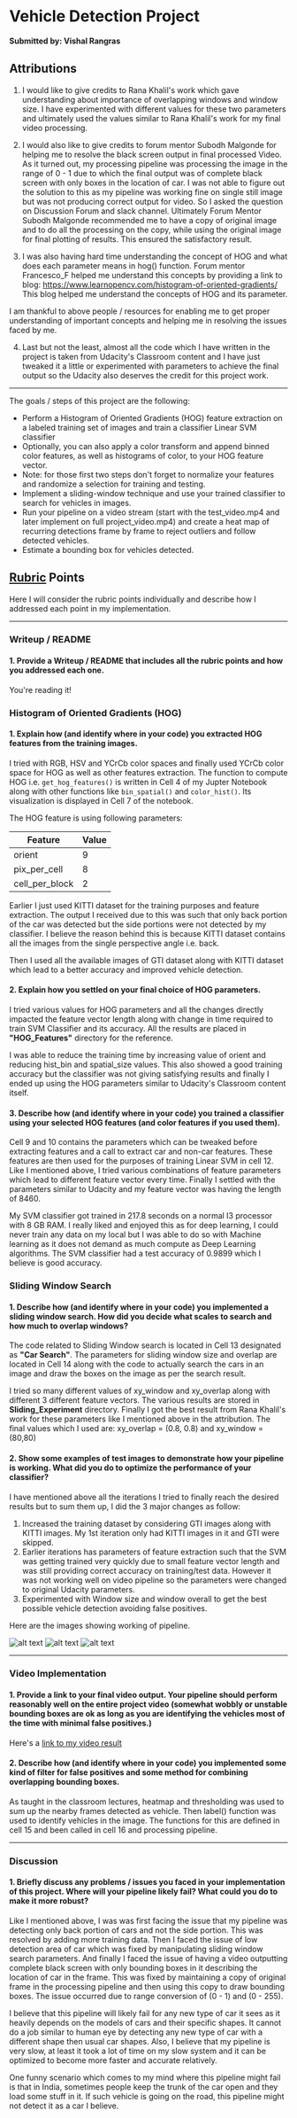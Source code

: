 # Vehicle Detection Project

**Submitted by: Vishal Rangras**

## Attributions

1. I would like to give credits to Rana Khalil's work which gave understanding about importance of overlapping windows and window size. I have experimented with different values for these two parameters and ultimately used the values similar to Rana Khalil's work for my final video processing.

2. I would also like to give credits to forum mentor Subodh Malgonde for helping me to resolve the black screen output in final processed Video. As it turned out, my processing pipeline was processing the image in the range of 0 - 1 due to which the final output was of complete black screen with only boxes in the location of car. I was not able to figure out the solution to this as my pipeline was working fine on single still image but was not producing correct output for video. So I asked the question on Discussion Forum and slack channel. Ultimately Forum Mentor Subodh Malgonde recommended me to have a copy of original image and to do all the processing on the copy, while using the original image for final plotting of results. This ensured the satisfactory result.

3. I was also having hard time understanding the concept of HOG and what does each parameter means in hog() function. Forum mentor Francesco_F helped me understand this concepts by providing a link to blog: https://www.learnopencv.com/histogram-of-oriented-gradients/
This blog helped me understand the concepts of HOG and its parameter.

I am thankful to above people / resources for enabling me to get proper understanding of important concepts and helping me in resolving the issues faced by me.

4. Last but not the least, almost all the code which I have written in the project is taken from Udacity's Classroom content and I have just tweaked it a little or experimented with parameters to achieve the final output so the Udacity also deserves the credit for this project work.

---
The goals / steps of this project are the following:

* Perform a Histogram of Oriented Gradients (HOG) feature extraction on a labeled training set of images and train a classifier Linear SVM classifier
* Optionally, you can also apply a color transform and append binned color features, as well as histograms of color, to your HOG feature vector. 
* Note: for those first two steps don't forget to normalize your features and randomize a selection for training and testing.
* Implement a sliding-window technique and use your trained classifier to search for vehicles in images.
* Run your pipeline on a video stream (start with the test_video.mp4 and later implement on full project_video.mp4) and create a heat map of recurring detections frame by frame to reject outliers and follow detected vehicles.
* Estimate a bounding box for vehicles detected.

[//]: # (Image References)
[image1]: ./test_images/test4.jpg
[image2]: ./final_window_img.jpg
[image3]: ./final_draw_img.jpg
[video1]: ./project_video_processed.mp4

## [Rubric](https://review.udacity.com/#!/rubrics/513/view) Points
Here I will consider the rubric points individually and describe how I addressed each point in my implementation.  

---
### Writeup / README

#### 1. Provide a Writeup / README that includes all the rubric points and how you addressed each one. 

You're reading it!

### Histogram of Oriented Gradients (HOG)

#### 1. Explain how (and identify where in your code) you extracted HOG features from the training images.

I tried with RGB, HSV and YCrCb color spaces and finally used YCrCb color space for HOG as well as other features extraction. The function to compute HOG i.e. `get_hog_features()` is written in Cell 4 of my Jupter Notebook along with other functions like `bin_spatial()` and `color_hist()`. Its visualization is displayed in Cell 7 of the notebook.  

The HOG feature is using following parameters:

|Feature | Value |
|---|---|
| orient | 9 |
| pix_per_cell | 8 |
| cell_per_block | 2 |



Earlier I just used KITTI dataset for the training purposes and feature extraction. The output I received due to this was such that only back portion of the car was detected but the side portions were not detected by my classifier. I believe the reason behind this is because KITTI dataset contains all the images from the single perspective angle i.e. back.

Then I used all the available images of GTI dataset along with KITTI dataset which lead to a better accuracy and improved vehicle detection.

#### 2. Explain how you settled on your final choice of HOG parameters.

I tried various values for HOG parameters and all the changes directly impacted the feature vector length along with change in time required to train SVM Classifier and its accuracy. All the results are placed in **"HOG_Features"** directory for the reference.

I was able to reduce the training time by increasing value of orient and reducing hist_bin and spatial_size values. This also showed a good training accuracy but the classifier was not giving satisfying results and finally I ended up using the HOG parameters similar to Udacity's Classroom content itself.

#### 3. Describe how (and identify where in your code) you trained a classifier using your selected HOG features (and color features if you used them).

Cell 9 and 10 contains the parameters which can be tweaked before extracting features and a call to extract car and non-car features. These features are then used for the purposes of training Linear SVM in cell 12. Like I mentioned above, I tried various combinations of feature parameters which lead to different feature vector every time. Finally I settled with the parameters similar to Udacity and my feature vector was having the length of 8460.

My SVM classifier got trained in 217.8 seconds on a normal I3 processor with 8 GB RAM. I really liked and enjoyed this as for deep learning, I could never train any data on my local but I was able to do so with Machine learning as it does not demand as much compute as Deep Learning algorithms. The SVM classifier had a test accuracy of 0.9899 which I believe is good accuracy.

### Sliding Window Search

#### 1. Describe how (and identify where in your code) you implemented a sliding window search.  How did you decide what scales to search and how much to overlap windows?

The code related to Sliding Window search is located in Cell 13 designated as **"Car Search"**. The parameters for sliding window size and overlap are located in Cell 14 along with the code to actually search the cars in an image and draw the boxes on the image as per the search result.

I tried so many different values of xy_window and xy_overlap along with different 3 different feature vectors. The various results are stored in **Sliding_Experiment** directory. Finally I got the best result from Rana Khalil's work for these parameters like I mentioned above in the attribution. The final values which I used are: xy_overlap = (0.8, 0.8) and xy_window = (80,80)

#### 2. Show some examples of test images to demonstrate how your pipeline is working.  What did you do to optimize the performance of your classifier?

I have mentioned above all the iterations I tried to finally reach the desired results but to sum them up, I did the 3 major changes as follow:

1. Increased the training dataset by considering GTI images along with KITTI images. My 1st iteration only had KITTI images in it and GTI were skipped.
2. Earlier iterations has parameters of feature extraction such that the SVM was getting trained very quickly due to small feature vector length and was still providing correct accuracy on training/test data. However it was not working well on video pipeline so the parameters were changed to original Udacity parameters.
3. Experimented with Window size and window overall to get the best possible vehicle detection avoiding false positives.

Here are the images showing working of pipeline.

![alt text][image1]
![alt text][image2]
![alt text][image3]

---

### Video Implementation

#### 1. Provide a link to your final video output.  Your pipeline should perform reasonably well on the entire project video (somewhat wobbly or unstable bounding boxes are ok as long as you are identifying the vehicles most of the time with minimal false positives.)

Here's a [link to my video result](./project_video_processed.mp4)


#### 2. Describe how (and identify where in your code) you implemented some kind of filter for false positives and some method for combining overlapping bounding boxes.

As taught in the classroom lectures, heatmap and thresholding was used to sum up the nearby frames detected as vehicle. Then label() function was used to identify vehicles in the image. The functions for this are defined in cell 15 and been called in cell 16 and processing pipeline.

---

### Discussion

#### 1. Briefly discuss any problems / issues you faced in your implementation of this project.  Where will your pipeline likely fail?  What could you do to make it more robust?

Like I mentioned above, I was was first facing the issue that my pipeline was detecting only back portion of cars and not the side portion. This was resolved by adding more training data. Then I faced the issue of low detection area of car which was fixed by manipulating sliding window search parameters. And finally I faced the issue of having a video outputting complete black screen with only bounding boxes in it describing the location of car in the frame. This was fixed by maintaining a copy of original frame in the processing pipeline and then using this copy to draw bounding boxes. The issue occurred due to range conversion of (0 - 1) and (0 - 255).

I believe that this pipeline will likely fail for any new type of car it sees as it heavily depends on the models of cars and their specific shapes. It cannot do a job similar to human eye by detecting any new type of car with a different shape then usual car shapes. Also, I believe that my pipeline is very slow, at least it took a lot of time on my slow system and it can be optimized to become more faster and accurate relatively.

One funny scenario which comes to my mind where this pipeline might fail is that in India, sometimes people keep the trunk of the car open and they load some stuff in it. If such vehicle is going on the road, this pipeline might not detect it as a car I believe.
